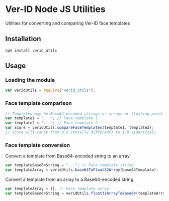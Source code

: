 # Ver-ID Node JS Utilities

Utilities for converting and comparing Ver-ID face templates

## Installation

```npm install verid_utils```

## Usage

### Loading the module

~~~javascript
var veridUtils = require("verid_utils");
~~~

### Face template comparison

~~~javascript
// Templates may be Base64-encoded strings or arrays or floating point integer values
var template1 = "..."; // Face template 1
var template2 = "..."; // Face template 2
var score = veridUtils.compareFaceTemplates(template1, template2);
// Score will range from 0.0 (totally different) to 1.0 (identical)
~~~

### Face template conversion

Convert a template from Base64-encoded string to an array

~~~javascript
var templateBase64String = "..."; // Face template string
var templateArray = veridUtils.base64ToFloat32Array(base64Template);
~~~

Convert a template from an array to a Base64-encoded string

~~~javascript
var templateArray = []; // Face template array
var templateBase64String = veridUtils.float32ArrayToBase64(templateArray);
~~~